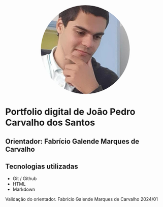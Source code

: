 <div align="center">
  <img src="./mgt/foto.jpeg" align="center" width="280" height="280" style="border-radius: 50%; object-fit: cover;" />
</div>

# Portfolio digital de João Pedro Carvalho dos Santos

## Orientador: Fabrício Galende Marques de Carvalho

## Tecnologias utilizadas

- Git / Github
- HTML
- Markdown

Validação do orientador. Fabrício Galende Marques de Carvalho 2024/01
